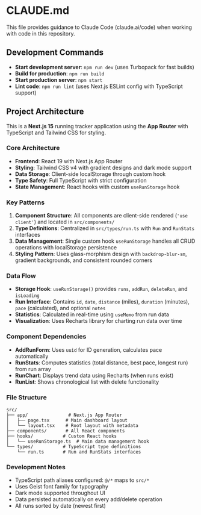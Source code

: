 # CLAUDE.md

This file provides guidance to Claude Code (claude.ai/code) when working with code in this repository.

## Development Commands

- **Start development server**: `npm run dev` (uses Turbopack for fast builds)
- **Build for production**: `npm run build`  
- **Start production server**: `npm start`
- **Lint code**: `npm run lint` (uses Next.js ESLint config with TypeScript support)

## Project Architecture

This is a **Next.js 15** running tracker application using the **App Router** with TypeScript and Tailwind CSS for styling.

### Core Architecture

- **Frontend**: React 19 with Next.js App Router
- **Styling**: Tailwind CSS v4 with gradient designs and dark mode support
- **Data Storage**: Client-side localStorage through custom hook
- **Type Safety**: Full TypeScript with strict configuration
- **State Management**: React hooks with custom `useRunStorage` hook

### Key Patterns

1. **Component Structure**: All components are client-side rendered (`'use client'`) and located in `src/components/`
2. **Type Definitions**: Centralized in `src/types/run.ts` with `Run` and `RunStats` interfaces
3. **Data Management**: Single custom hook `useRunStorage` handles all CRUD operations with localStorage persistence
4. **Styling Pattern**: Uses glass-morphism design with `backdrop-blur-sm`, gradient backgrounds, and consistent rounded corners

### Data Flow

- **Storage Hook**: `useRunStorage()` provides `runs`, `addRun`, `deleteRun`, and `isLoading`
- **Run Interface**: Contains `id`, `date`, `distance` (miles), `duration` (minutes), `pace` (calculated), and optional `notes`
- **Statistics**: Calculated in real-time using `useMemo` from run data
- **Visualization**: Uses Recharts library for charting run data over time

### Component Dependencies

- **AddRunForm**: Uses `uuid` for ID generation, calculates pace automatically
- **RunStats**: Computes statistics (total distance, best pace, longest run) from run array
- **RunChart**: Displays trend data using Recharts (when runs exist)
- **RunList**: Shows chronological list with delete functionality

### File Structure

```
src/
├── app/               # Next.js App Router
│   ├── page.tsx      # Main dashboard layout
│   └── layout.tsx    # Root layout with metadata
├── components/       # All React components  
├── hooks/           # Custom React hooks
│   └── useRunStorage.ts  # Main data management hook
└── types/           # TypeScript type definitions
    └── run.ts       # Run and RunStats interfaces
```

### Development Notes

- TypeScript path aliases configured: `@/*` maps to `src/*`
- Uses Geist font family for typography
- Dark mode supported throughout UI
- Data persisted automatically on every add/delete operation
- All runs sorted by date (newest first)